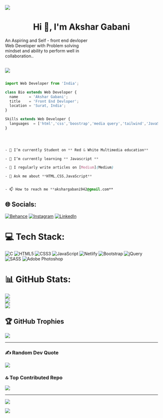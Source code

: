 
<img align="center" src='https://media.licdn.com/dms/image/D4E03AQFAkiG_IZkfog/profile-displayphoto-shrink_100_100/0/1665497104466?e=1695254400&v=beta&t=5z_9cf6PzKLYeT_RAAK0gfc5wKDMnltWhAg5aBb9RmU' />


<h1 align="center">Hi 👋, I'm Akshar Gabani</h1>
<span align="center">An Aspiring and Self - front end devloper<br/>
Web Developer with Problem solving<br/>
mindset and ability to perform well in<br/>
collaboration..</span>

<br/>
<br/>




 <p><img src="https://media1.giphy.com/media/RbDKaczqWovIugyJmW/giphy.gif"></img></p>


``` react.js

import Web Developer from 'India';

class Bio extends Web Developer {
  name     = 'Akshar Gabani';
  title    = 'Front End Devloper';
  location = 'Surat, India';
}

Skills extends Web Developer {
  languages  = ['html','css','boostrap','media query','tailwind','JavaScript'];
}

```

```css


 
- 🔭 I’m currently Student on ** Red & White Multimedia education**

- 🌱 I’m currently learning ** Javascript **

- 📝 I regularly write articles on [Medium](Medium)

- 💬 Ask me about **HTML,CSS,JavaScript**


- 📫 How to reach me **akshargabani942@gmail.com**

  ```

## 🌐 Socials:
[![Behance](https://img.shields.io/badge/Behance-1769ff?logo=behance&logoColor=white)](https://behance.net/akshargabani1) [![Instagram](https://img.shields.io/badge/Instagram-%23E4405F.svg?logo=Instagram&logoColor=white)](https://instagram.com/akshar_gabani__) [![LinkedIn](https://img.shields.io/badge/LinkedIn-%230077B5.svg?logo=linkedin&logoColor=white)](https://linkedin.com/in/akshar-gabani-149477253) 

# 💻 Tech Stack:
![C](https://img.shields.io/badge/c-%2300599C.svg?style=for-the-badge&logo=c&logoColor=white) ![HTML5](https://img.shields.io/badge/html5-%23E34F26.svg?style=for-the-badge&logo=html5&logoColor=white) ![CSS3](https://img.shields.io/badge/css3-%231572B6.svg?style=for-the-badge&logo=css3&logoColor=white) ![JavaScript](https://img.shields.io/badge/javascript-%23323330.svg?style=for-the-badge&logo=javascript&logoColor=%23F7DF1E) ![Netlify](https://img.shields.io/badge/netlify-%23000000.svg?style=for-the-badge&logo=netlify&logoColor=#00C7B7) ![Bootstrap](https://img.shields.io/badge/bootstrap-%23563D7C.svg?style=for-the-badge&logo=bootstrap&logoColor=white) ![jQuery](https://img.shields.io/badge/jquery-%230769AD.svg?style=for-the-badge&logo=jquery&logoColor=white) ![SASS](https://img.shields.io/badge/SASS-hotpink.svg?style=for-the-badge&logo=SASS&logoColor=white) ![Adobe Photoshop](https://img.shields.io/badge/adobephotoshop-%2331A8FF.svg?style=for-the-badge&logo=adobephotoshop&logoColor=white)
# 📊 GitHub Stats:
![](https://github-readme-stats.vercel.app/api?username=akshar2528&theme=tokyonight&hide_border=true&include_all_commits=true&count_private=false)<br/>
![](https://github-readme-streak-stats.herokuapp.com/?user=akshar2528&theme=tokyonight&hide_border=true)<br/>
![](https://github-readme-stats.vercel.app/api/top-langs/?username=akshar2528&theme=tokyonight&hide_border=true&include_all_commits=true&count_private=false&layout=compact)

## 🏆 GitHub Trophies
![](https://github-profile-trophy.vercel.app/?username=akshar2528&theme=radical&no-frame=false&no-bg=true&margin-w=4)

---

### ✍️ Random Dev Quote
![](https://quotes-github-readme.vercel.app/api?type=horizontal&theme=radical)

### 🔝 Top Contributed Repo
![](https://github-contributor-stats.vercel.app/api?username=akshar2528&limit=5&theme=dark&combine_all_yearly_contributions=true)

---
[![](https://visitcount.itsvg.in/api?id=akshar2528&icon=0&color=0)](https://visitcount.itsvg.in)

<!-- Proudly created with GPRM ( https://gprm.itsvg.in ) -->

[![](https://visitcount.itsvg.in/api?id=akshar2528&icon=0&color=0)](https://visitcount.itsvg.in)





<!-- Proudly created with GPRM ( https://gprm.itsvg.in ) -->
